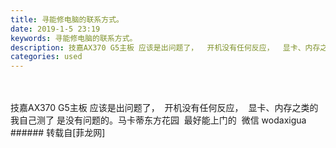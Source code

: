 ```yaml
---
title: 寻能修电脑的联系方式。
date: 2019-1-5 23:19
keywords: 寻能修电脑的联系方式。
description: 技嘉AX370 G5主板 应该是出问题了，  开机没有任何反应，  显卡、内存之类的 我自己测了 是没有问题的。马卡蒂东方花园  最好能上门的  微信 wodaxigua
categories: used
---
```

<td class="t_f" id="postmessage_2623447">

<br/>
<br/>
技嘉AX370 G5主板 应该是出问题了，  开机没有任何反应，  显卡、内存之类的 我自己测了 是没有问题的。马卡蒂东方花园  最好能上门的  微信 wodaxigua</td>
###### 转载自[菲龙网]
